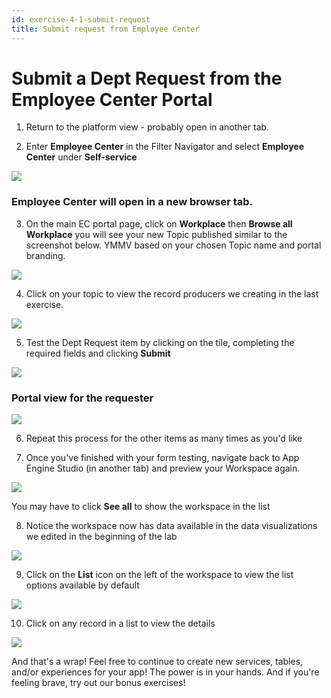 ```yaml
---
id: exercise-4-1-submit-request
title: Submit request from Employee Center
---
```


# Submit a Dept Request from the Employee Center Portal

1. Return to the platform view - probably open in another tab. 


2. Enter **Employee Center** in the Filter Navigator and select **Employee Center** under **Self-service**
   
![](images/2023-04-12-14-18-39.png)

### Employee Center will open in a new browser tab.

3. On the main EC portal page, click on **Workplace** then **Browse all Workplace** you will see your new Topic published similar to the screenshot below. YMMV based on your chosen Topic name and portal branding.
   
![](images/2023-04-13-12-56-32.png)

4. Click on your topic to view the record producers we creating in the last exercise.

![](images/2023-04-12-15-49-00.png)


5. Test the Dept Request item by clicking on the tile, completing the required fields and clicking **Submit**
   
![](images/2023-04-12-16-10-11.png)

### Portal view for the requester

![](images/2023-04-12-16-07-35.png)

6. Repeat this process for the other items as many times as you'd like


7. Once you've finished with your form testing, navigate back to App Engine Studio (in another tab) and preview your Workspace again.
   
![](images/2023-04-12-15-55-07.png)

You may have to click **See all** to show the workspace in the list

8. Notice the workspace now has data available in the data visualizations we edited in the beginning of the lab

![](images/2023-04-12-16-11-33.png)

9. Click on the **List** icon on the left of the workspace to view the list options available by default

![](images/2023-04-12-16-14-13.png)

10. Click on any record in a list to view the details

![](images/2023-04-12-16-15-57.png)

And that's a wrap! Feel free to continue to create new services, tables, and/or experiences for your app! The power is in your hands. And if you're feeling brave, try out our bonus exercises!